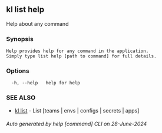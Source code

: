 ## kl list help

Help about any command

### Synopsis

```
Help provides help for any command in the application.
Simply type list help [path to command] for full details.
```

### Options

```
  -h, --help   help for help
```

### SEE ALSO

* [kl list](kl_list.md)  - List [teams | envs | configs | secrets | apps]

###### Auto generated by help [command] CLI on 28-June-2024
